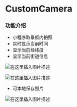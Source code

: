 # CustomCamera
### 功能介绍
 - 小程序取景框内拍照 
 - 实时显示当前时间
 - 显示当前经纬度
 - 显示当前街道信息

 ![在这里插入图片描述](https://img-blog.csdnimg.cn/20210616144222996.png?x-oss-process=image/watermark,type_ZmFuZ3poZW5naGVpdGk,shadow_10,text_aHR0cHM6Ly9ibG9nLmNzZG4ubmV0L3dlaXhpbl80MjIyNDA1NQ==,size_16,color_FFFFFF,t_70)
 
 ![在这里插入图片描述](https://img-blog.csdnimg.cn/20210616144241505.png?x-oss-process=image/watermark,type_ZmFuZ3poZW5naGVpdGk,shadow_10,text_aHR0cHM6Ly9ibG9nLmNzZG4ubmV0L3dlaXhpbl80MjIyNDA1NQ==,size_16,color_FFFFFF,t_70)
 - 可本地保存照片

![在这里插入图片描述](https://img-blog.csdnimg.cn/20210616144250603.png)


